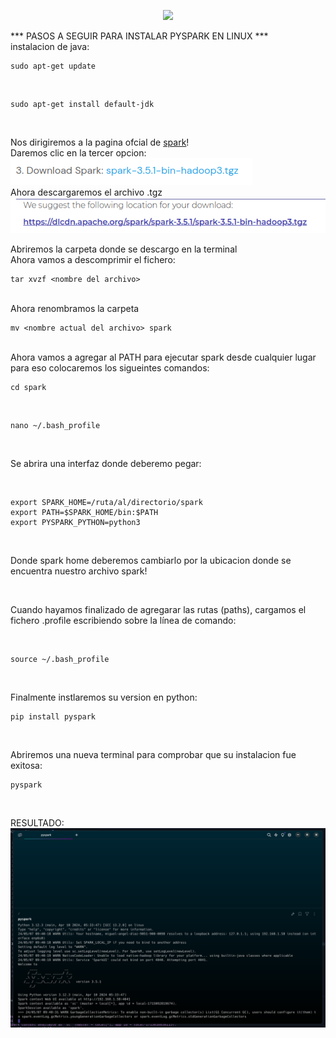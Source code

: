 <p align="center">
  <img width="150px" src="https://i.ibb.co/bXvzjXm/LOGO-h1.png" />
</p>


*** PASOS A SEGUIR PARA INSTALAR PYSPARK EN LINUX ***
<br>
instalacion de java:
<br>

```linux
sudo apt-get update
```

<br>

```linux
sudo apt-get install default-jdk 
```

<br>

Nos dirigiremos a la pagina ofcial de [spark](https://spark.apache.org/downloads.html)!
<br>
Daremos clic en la tercer opcion:
<br>
![Imagen opcion clic](<3.png>)
<br>
Ahora descargaremos el archivo .tgz
<br>
![Imagen descargar tgz](<tgz.png>)
<br>

Abriremos la carpeta donde se descargo en la terminal
<br>
Ahora vamos a descomprimir el fichero:
<br>

```linux
tar xvzf <nombre del archivo> 
```

<br>
Ahora renombramos la carpeta
<br>

```linux
mv <nombre actual del archivo> spark 
```

<br>
Ahora vamos a agregar al PATH para ejecutar spark desde cualquier lugar
<br>
para eso colocaremos los sigueintes comandos:
<br>

```linux
cd spark 
```

<br>

```linux
nano ~/.bash_profile 
```
<br>

Se abrira una interfaz donde deberemo pegar:

<br>

```linux
export SPARK_HOME=/ruta/al/directorio/spark
export PATH=$SPARK_HOME/bin:$PATH 
export PYSPARK_PYTHON=python3 
```

<br>

Donde spark home deberemos cambiarlo por la ubicacion donde se encuentra nuestro archivo spark!

<br>

Cuando hayamos finalizado de agregarar las rutas (paths), cargamos el fichero .profile escribiendo sobre la línea de comando:

<br>

```linux
source ~/.bash_profile 
```

<br>

Finalmente instlaremos su version en python:
<br>

```linux
pip install pyspark 
```

<br>

Abriremos una nueva terminal para comprobar que su instalacion fue exitosa:
<br>

```linux
pyspark 
```

<br>

RESULTADO:
<br>
![alt text](<resultado.png>)
